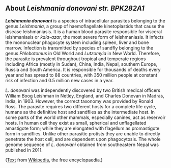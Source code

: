 About *Leishmania donovani str. BPK282A1* 
-----------------------------------------



***Leishmania donovani*** is a species of intracellular parasites
belonging to the genus *Leishmania*, a group of haemoflagellate
kinetoplastids that cause the disease leishmaniasis. It is a human blood
parasite responsible for visceral leishmaniasis or *kala-azar*, the most
severe form of leishmaniasis. It infects the mononuclear phagocyte
system including spleen, liver and bone marrow. Infection is transmitted
by species of sandfly belonging to the genus *Phlebotomus* in Old World
and *Lutzomyia* in New World. Therefore, the parasite is prevalent
throughout tropical and temperate regions including Africa (mostly in
Sudan), China, India, Nepal, southern Europe, Russia and South America.
It is responsible for thousands of deaths every year and has spread to
88 countries, with 350 million people at constant risk of infection and
0.5 million new cases in a year.

*L. donovani* was independently discovered by two British medical
officers William Boog Leishman in Netley, England, and Charles Donovan
in Madras, India, in 1903. However, the correct taxonomy was provided by
Ronald Ross. The parasite requires two different hosts for a complete
life cycle, humans as the definitive host and sandflies as the
intermediate host. In some parts of the world other mammals, especially
canines, act as reservoir hosts. In human cell they exist as small,
spherical and unflagellated amastigote form; while they are elongated
with flagellum as promastigote form in sandflies. Unlike other parasitic
protists they are unable to directly penetrate the host cell, and are
dependent upon phagocytosis. The whole genome sequence of *L. donovani*
obtained from southeastern Nepal was published in 2011.

([Text](http://en.wikipedia.org/wiki/Leishmania_donovani) from
[Wikipedia](http://en.wikipedia.org/), the free encyclopaedia.)
